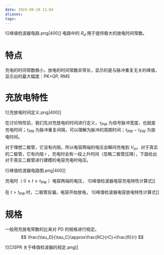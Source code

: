 ```yaml
---
date: 2024-09-10 11:04
aliases: 
tags: 
---
```

![[峰值检波器电路.png|400]]
电路中的 $R_{d}$ 用于提供极大的放电时间常数。

# 特点

充电的时间常数极小，放电的时间常数非常长，显示的是与脉冲重复无关的峰值，显示出的最大幅度：PK>QP, RMS

# 充放电特性

![[充放电时间定义.png|400]]

在讨论特性前，我们先对充放电的时间进行定义，$\tau_{PW}$ 为信号脉冲宽度，也就是充电时间；$\tau _{PRI}$ 为脉冲重复间隔，可以理解为脉冲的周期时间；$\tau _{PRI}-\tau_{PW}$ 为放电时间。

对于理想二极管，它没有内阻，所以电容两端的电压会瞬间充电到 $V_{in}$。对于真实的二极管，它有内阻 r ，充电时会有一段上升时间（忽略二极管压降），下面给出对于真实二极管进行建模的电容充电时电压。

![[峰值检波器电路图.png|400]]

充电时（ $0\leq t \leq \tau_{\mathrm{PW}}$ ）电容两端的电压，
![[峰值检波器电容充电特性计算式]]

在 $t>t_{PW}$ 时，二极管反偏，电容开始放电，
![[峰值检波器电容放电特性计算式]]

# 规格

一般用充放电常数的比来对 PD 的规格进行规定。
$$
\frac{\tau_D}{\tau_C}\approx\frac{RC}{rC}=\frac{R}{r}
$$

![[CISPR 关于峰值检波器的规定.png]]